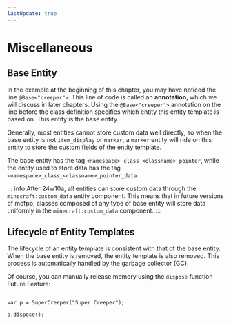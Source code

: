 ```yaml
---
lastUpdate: true
---
```


# Miscellaneous

## Base Entity

In the example at the beginning of this chapter, you may have noticed the line `@Base<"creeper">`. This line of code is called an **annotation**, which we will discuss in later chapters. Using the `@Base<"creeper">` annotation on the line before the class definition specifies which entity this entity template is based on. This entity is the base entity.

Generally, most entities cannot store custom data well directly, so when the base entity is not `item_display` or `marker`, a `marker` entity will ride on this entity to store the custom fields of the entity template.

The base entity has the tag `<namespace>_class_<classname>_pointer`, while the entity used to store data has the tag `<namespace>_class_<classname>_pointer_data`.

::: info
After 24w10a, all entities can store custom data through the `minecraft:custom_data` entity component. This means that in future versions of mcfpp, classes composed of any type of base entity will store data uniformly in the `minecraft:custom_data` component.
:::

## Lifecycle of Entity Templates

The lifecycle of an entity template is consistent with that of the base entity. When the base entity is removed, the entity template is also removed. This process is automatically handled by the garbage collector (GC).

Of course, you can manually release memory using the `dispose` function <Badge type="tip">Future Feature</Badge>:

```mcfpp

var p = SuperCreeper("Super Creeper");

p.dispose();

```
